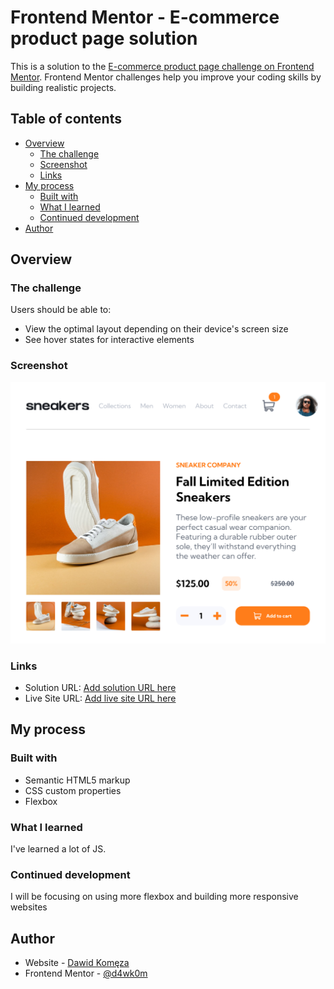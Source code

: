 # Frontend Mentor - E-commerce product page solution

This is a solution to the [E-commerce product page challenge on Frontend Mentor](https://www.frontendmentor.io/challenges/ecommerce-product-page-UPsZ9MJp6). Frontend Mentor challenges help you improve your coding skills by building realistic projects.

## Table of contents

- [Overview](#overview)
  - [The challenge](#the-challenge)
  - [Screenshot](#screenshot)
  - [Links](#links)
- [My process](#my-process)
  - [Built with](#built-with)
  - [What I learned](#what-i-learned)
  - [Continued development](#continued-development)
- [Author](#author)

## Overview

### The challenge

Users should be able to:

- View the optimal layout depending on their device's screen size
- See hover states for interactive elements

### Screenshot
![](./screenshot.png)

### Links

- Solution URL: [Add solution URL here](https://github.com/d4wk0m/Ecommerce-Product-Page)
- Live Site URL: [Add live site URL here](https://d4wk0m.github.io/Ecommerce-Product-Page/)

## My process

### Built with

- Semantic HTML5 markup
- CSS custom properties
- Flexbox

### What I learned

I've learned a lot of JS.

### Continued development

I will be focusing on using more flexbox and building more responsive websites

## Author

- Website - [Dawid Komęza](http://dkomeza.great-site.net)
- Frontend Mentor - [@d4wk0m](https://www.frontendmentor.io/profile/d4wk0m)